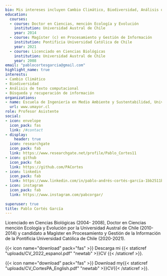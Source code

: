 ```yaml
---
bio: Mis intereses incluyen Cambio Climático, Biodiversidad, Análisis de texto computacional, Búsqueda y recuperación de información.
education:
  courses:
  - course: Doctor en Ciencias, mención Ecología y Evolución
    institution: Universidad Austral de Chile
    year: 2014
  - course: Magíster (c) en Procesamiento y Gestión de Información
    institution: Pontificia Universidad Católica de Chile
    year: 2021
  - course: Licenciado en Ciencias Biológicas
    institution: Universidad Austral de Chile
    year: 2008
email: "pablocortesgarcia@gmail.com"
highlight_name: true
interests:
- Cambio Climático
- Biodiversidad
- Análisis de texto computacional 
- Búsqueda y recuperación de información
organizations:
- name: Escuela de Ingeniería en Medio Ambiente y Sustentabilidad, Universidad Mayor
  url: www.umayor.cl
role: Profesor Asistente
social:
- icon: envelope
  icon_pack: fas
  link: /#contact
- display:
    header: true
  icon: researchgate
  icon_pack: fab
  link: https://www.researchgate.net/profile/Pablo_Cortes11
- icon: github
  icon_pack: fab
  link: https://github.com/PACortes
- icon: linkedin
  icon_pack: fab
  link: https://www.linkedin.com/in/pablo-andrés-cortés-garcía-1bb2511b3
- icon: instagram
  icon_pack: fab
  link: https://www.instagram.com/pabcorgar/
  
superuser: true
title: Pablo Cortés García
---
```


Licenciado en Ciencias Biológicas (2004- 2008), Doctor en Ciencias mención Ecología y Evolución por la Universidad Austral de Chile (2010-2014) y candidato a Magíster en Procesamiento y Gestión de la Información de la Pontificia Universidad Católica de Chile (2020-2021). 

{{< icon name="download" pack="fas" >}} Descarga mi {{< staticref "uploads/CV_2022_espanol.pdf" "newtab" >}}CV {{< /staticref >}}.

{{< icon name="download" pack="fas" >}} Download my{{< staticref "uploads/CV_CortesPA_English.pdf" "newtab" >}}CV{{< /staticref >}}.